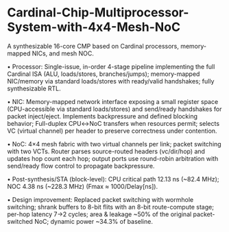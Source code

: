 # Cardinal-Chip-Multiprocessor-System-with-4x4-Mesh-NoC
A synthesizable 16-core CMP based on Cardinal processors, memory-mapped NICs, and mesh NOC.

•	Processor: Single-issue, in-order 4-stage pipeline implementing the full Cardinal ISA (ALU, loads/stores, branches/jumps); memory-mapped NIC/memory via standard loads/stores with ready/valid handshakes; fully synthesizable RTL.

•	NIC: Memory-mapped network interface exposing a small register space (CPU-accessible via standard loads/stores) and send/ready handshakes for packet inject/eject. Implements backpressure and defined blocking behavior; Full-duplex CPU↔NoC transfers when resources permit; selects VC (virtual channel) per header to preserve correctness under contention.

•	NoC: 4×4 mesh fabric with two virtual channels per link; packet switching with two VCTs. Router parses source-routed headers (vc/dir/hop) and updates hop count each hop; output ports use round-robin arbitration with send/ready flow control to propagate backpressure.

•	Post-synthesis/STA (block-level): CPU critical path 12.13 ns (~82.4 MHz); NOC 4.38 ns (~228.3 MHz) (Fmax ≈ 1000/Delay[ns]).

•	Design improvement: Replaced packet switching with wormhole switching; shrank buffers to 8-bit flits with an 8-bit route-compute stage; per-hop latency 7→2 cycles; area & leakage ~50% of the original packet-switched NoC; dynamic power ~34.3% of baseline.
